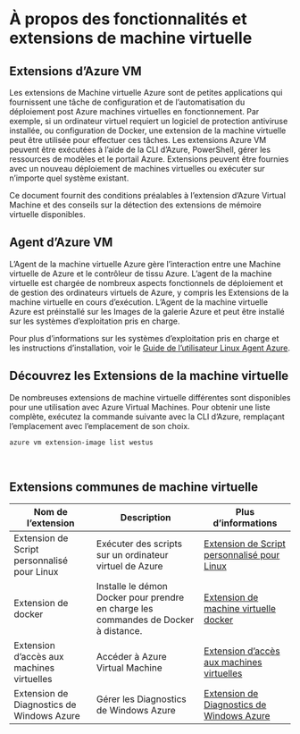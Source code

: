 <properties
 pageTitle="Extensions de la machine virtuelle et de fonctionnalités | Microsoft Azure"
 description="Découvrez les extensions disponibles pour les ordinateurs virtuels Azure, regroupées par ce qu’ils fournissent ou améliorent."
 services="virtual-machines-linux"
 documentationCenter=""
 authors="neilpeterson"
 manager="timlt"
 editor=""
 tags="azure-service-management,azure-resource-manager"/>

<tags
 ms.service="virtual-machines-linux"
 ms.devlang="na"
 ms.topic="article"
 ms.tgt_pltfrm="vm-linux"
 ms.workload="infrastructure-services"
 ms.date="09/22/2016"
 ms.author="nepeters"/>

# <a name="about-virtual-machine-extensions-and-features"></a>À propos des fonctionnalités et extensions de machine virtuelle

## <a name="azure-vm-extensions"></a>Extensions d’Azure VM

Les extensions de Machine virtuelle Azure sont de petites applications qui fournissent une tâche de configuration et de l’automatisation du déploiement post Azure machines virtuelles en fonctionnement. Par exemple, si un ordinateur virtuel requiert un logiciel de protection antiviruse installée, ou configuration de Docker, une extension de la machine virtuelle peut être utilisée pour effectuer ces tâches. Les extensions Azure VM peuvent être exécutées à l’aide de la CLI d’Azure, PowerShell, gérer les ressources de modèles et le portail Azure. Extensions peuvent être fournies avec un nouveau déploiement de machines virtuelles ou exécuter sur n’importe quel système existant.

Ce document fournit des conditions préalables à l’extension d’Azure Virtual Machine et des conseils sur la détection des extensions de mémoire virtuelle disponibles. 

## <a name="azure-vm-agent"></a>Agent d’Azure VM

L’Agent de la machine virtuelle Azure gère l’interaction entre une Machine virtuelle de Azure et le contrôleur de tissu Azure. L’agent de la machine virtuelle est chargée de nombreux aspects fonctionnels de déploiement et de gestion des ordinateurs virtuels de Azure, y compris les Extensions de la machine virtuelle en cours d’exécution. L’Agent de la machine virtuelle Azure est préinstallé sur les Images de la galerie Azure et peut être installé sur les systèmes d’exploitation pris en charge. 

Pour plus d’informations sur les systèmes d’exploitation pris en charge et les instructions d’installation, voir le [Guide de l’utilisateur Linux Agent Azure](./virtual-machines-linux-agent-user-guide.md).

## <a name="discover-vm-extensions"></a>Découvrez les Extensions de la machine virtuelle

De nombreuses extensions de machine virtuelle différentes sont disponibles pour une utilisation avec Azure Virtual Machines. Pour obtenir une liste complète, exécutez la commande suivante avec la CLI d’Azure, remplaçant l’emplacement avec l’emplacement de son choix.

```none
azure vm extension-image list westus
```

<br />

## <a name="common-vm-extensions"></a>Extensions communes de machine virtuelle

|Nom de l’extension   |Description   |Plus d’informations   |
|---|---|---|
|Extension de Script personnalisé pour Linux  | Exécuter des scripts sur un ordinateur virtuel de Azure  |[Extension de Script personnalisé pour Linux](./virtual-machines-linux-extensions-customscript.md)   |
|Extension de docker |Installe le démon Docker pour prendre en charge les commandes de Docker à distance.  | [Extension de machine virtuelle docker](./virtual-machines-linux-dockerextension.md)  |
|Extension d’accès aux machines virtuelles | Accéder à Azure Virtual Machine  |[Extension d’accès aux machines virtuelles](https://github.com/Azure/azure-linux-extensions/tree/master/VMAccess) |
|Extension de Diagnostics de Windows Azure |Gérer les Diagnostics de Windows Azure |[Extension de Diagnostics de Windows Azure](https://azure.microsoft.com/blog/windows-azure-virtual-machine-monitoring-with-wad-extension/) |

